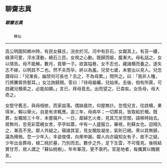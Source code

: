 

## 聊齋志異

##### 聊齋志異
　　`蘇仙`

* * *

高公明圖知郴州時，有民女蘇氏，浣衣於河。河中有巨石，女踞其上。有苔一縷，綠滑可愛，浮水漾動，繞石三匝。女視之心動。既歸而娠，腹漸大。母私詰之，女以情告。母不能解。數月，竟舉一子。欲寘隘巷，女不忍也，藏諸櫝而養之。遂矢志不嫁，以明其不二也。然不夫而孕，終以為羞。兒至七歲，未嘗出以見人。兒忽謂母曰：「兒漸長，幽禁何可長也？去之，不為母累。」問所之。曰：「我非人種，行將騰霄昂壑耳。」女泣詢歸期。答曰：「待母屬纊，兒始來。去後，倘有所需，可啟藏兒櫝索之，必能如願。」言已，拜母竟去。出而望之，已杳矣。女告母，母大奇之。

女堅守舊志，與母相依，而家益落。偶缺晨炊，仰屋無計。忽憶兒言，往啟櫝，果得米，賴以舉火。自是有求輒應。逾三年，母病卒；一切葬具，皆取給於櫝。既葬，女獨居三十年，未嘗窺戶。一日，鄰婦乞火者，見其兀坐空閨，語移時始去。居無何，忽見彩雲繞女舍，亭亭如蓋，中有一人盛服立，審視，則蘇女也。迴翔久之，漸高不見。鄰人共疑之。窺諸其室，見女靚妝凝坐，氣則已絕。衆以其無歸，議為殯殮。忽一少年入，丰姿俊偉，向衆申謝。鄰人向亦竊知女有子，故不之疑。少年出金葬母，植二桃於墓，乃別而去。數步之外，足下生雲，不可復見。後桃結實甘芳，居人謂之「蘇仙桃樹」，年年華茂，更不衰朽。官是地者，每攜實以餽親友。

* * *

